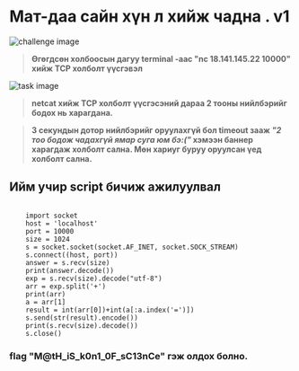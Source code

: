 # Мат-даа сайн хүн л хийж чадна . v1

![challenge image](https://github.com/ccs-club/CCS-30Day-CTF-2021/blob/badangel/30-Day/Day-4/task/challenge.png)

> **Өгөгдсөн холбоосын дагуу terminal -аас "nc 18.141.145.22 10000" хийж TCP холболт үүсгэвэл** 

![task image](https://github.com/ccs-club/CCS-30Day-CTF-2021/blob/badangel/30-Day/Day-4/task/terminal.png)

> **netcat хийж TCP холболт үүсгэсэний дараа 2 тооны нийлбэрийг бодох нь харагдана.**

> **3 секундын дотор нийлбэрийг оруулахгүй бол timeout зааж *"2 тоо бодож чадахгүй ямар суга юм бэ:("* хэмээн баннер харагдаж холболт сална. Мөн хариуг буруу оруулсан үед холболт сална.**

## Ийм учир script бичиж ажилуулвал
```

    import socket
    host = 'localhost'
    port = 10000
    size = 1024
    s = socket.socket(socket.AF_INET, socket.SOCK_STREAM)
    s.connect((host, port))
    answer = s.recv(size)
    print(answer.decode())
    exp = s.recv(size).decode("utf-8") 
    arr = exp.split('+')
    print(arr)
    a = arr[1]
    result = int(arr[0])+int(a[:a.index('=')])
    s.send(str(result).encode())
    print(s.recv(size).decode())
    s.close()

```

### flag "M@tH_iS_k0n1_0F_sC13nCe" гэж олдох болно.


